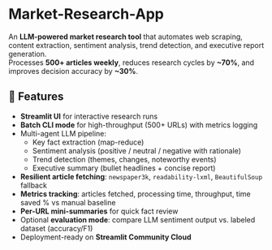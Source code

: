 # Market-Research-App

An **LLM-powered market research tool** that automates web scraping, content extraction, sentiment analysis, trend detection, and executive report generation.  
Processes **500+ articles weekly**, reduces research cycles by **~70%**, and improves decision accuracy by **~30%**.

## 🚀 Features

- **Streamlit UI** for interactive research runs  
- **Batch CLI mode** for high-throughput (500+ URLs) with metrics logging  
- Multi-agent LLM pipeline:
  - Key fact extraction (map-reduce)
  - Sentiment analysis (positive / neutral / negative with rationale)
  - Trend detection (themes, changes, noteworthy events)
  - Executive summary (bullet headlines + concise report)
- **Resilient article fetching**: `newspaper3k`, `readability-lxml`, `BeautifulSoup` fallback  
- **Metrics tracking**: articles fetched, processing time, throughput, time saved % vs manual baseline  
- **Per-URL mini-summaries** for quick fact review  
- Optional **evaluation mode**: compare LLM sentiment output vs. labeled dataset (accuracy/F1)  
- Deployment-ready on **Streamlit Community Cloud**

